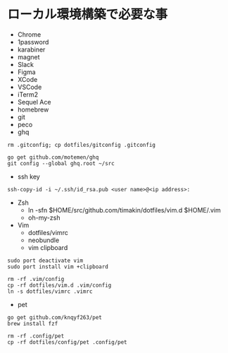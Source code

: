 # ローカル環境構築で必要な事

- Chrome
- 1password
- karabiner
- magnet
- Slack
- Figma
- XCode
- VSCode
- iTerm2
- Sequel Ace
- homebrew
- git
- peco
- ghq

```
rm .gitconfig; cp dotfiles/gitconfig .gitconfig
```

```
go get github.com/motemen/ghq
git config --global ghq.root ~/src
```

- ssh key

```
ssh-copy-id -i ~/.ssh/id_rsa.pub <user name>@<ip address>:
```

- Zsh
  - ln -sfn $HOME/src/github.com/timakin/dotfiles/vim.d $HOME/.vim
  - oh-my-zsh
- Vim
  - dotfiles/vimrc
  - neobundle
  - vim clipboard

```
sudo port deactivate vim
sudo port install vim +clipboard
```

```
rm -rf .vim/config
cp -rf dotfiles/vim.d .vim/config
ln -s dotfiles/vimrc .vimrc
```

- pet

```
go get github.com/knqyf263/pet
brew install fzf
```

```
rm -rf .config/pet
cp -rf dotfiles/config/pet .config/pet
```
